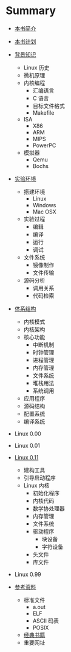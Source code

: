# Summary

* [本书简介](README.md)

* [本书计划](plan.md)

* [背景知识](background/README.md)

    * Linux 历史
    * 微机原理
    * 内核编程
        - 汇编语言
        - C 语言
        - 目标文件格式
        - Makefile
    * ISA
        - X86
        - ARM
        - MIPS
        - PowerPC
    * 模拟器
        - Qemu
        - Bochs

* [实验环境](lab/README.md)

    * 搭建环境
        - Linux
        - Windows
        - Mac OSX
    * 实验过程
        - 编辑
        - 编译
        - 运行
        - 调试
    * 文件系统
        - 镜像制作
        - 文件传输
    * 源码分析
        - 调用关系
        - 代码检索

* [体系结构](kernel/README.md)

    * 内核模式
    * 内核架构
    * 核心功能
        - 中断机制
        - 时钟管理
        - 进程管理
        - 内存管理
        - 文件系统
        - 堆栈用法
        - 系统调用
    * 应用程序
    * 源码结构
    * 配置系统
    * 编译系统

* Linux 0.00

* Linux 0.01

* [Linux 0.11](0.11/README.md)

    * 建构工具
    * 引导启动程序
    * Linux 内核
        - 初始化程序
        - 内核代码
        - 数学协处理器
        - 内存管理
        - 文件系统
        - 驱动程序
            - 块设备
            - 字符设备
        - 头文件
        - 库文件

* Linux 0.99

* [参考资料](refs/README.md)

    * 标准文件
        - a.out
        - ELF
        - ASCII 码表
        - POSIX
    * [经典书籍](refs/books.md)
    * 重要网址
